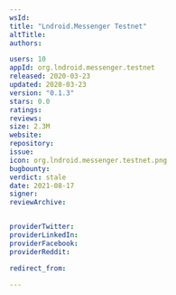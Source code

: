 ```yaml
---
wsId: 
title: "Lndroid.Messenger Testnet"
altTitle: 
authors:

users: 10
appId: org.lndroid.messenger.testnet
released: 2020-03-23
updated: 2020-03-23
version: "0.1.3"
stars: 0.0
ratings: 
reviews: 
size: 2.3M
website: 
repository: 
issue: 
icon: org.lndroid.messenger.testnet.png
bugbounty: 
verdict: stale
date: 2021-08-17
signer: 
reviewArchive:


providerTwitter: 
providerLinkedIn: 
providerFacebook: 
providerReddit: 

redirect_from:

---
```



